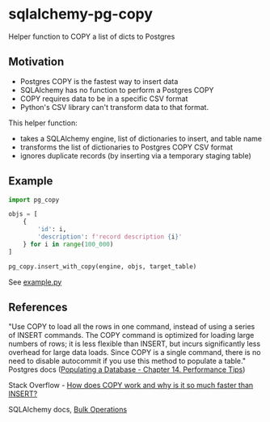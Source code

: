 # sqlalchemy-pg-copy

Helper function to COPY a list of dicts to Postgres

## Motivation

- Postgres COPY is the fastest way to insert data
- SQLAlchemy has no function to perform a Postgres COPY
- COPY requires data to be in a specific CSV format
- Python's CSV library can't transform data to that format.

This helper function:
- takes a SQLAlchemy engine, list of dictionaries to insert, and table name
- transforms the list of dictionaries to Postgres COPY CSV format
- ignores duplicate records (by inserting via a temporary staging table)

## Example

```python
import pg_copy

objs = [
    {
        'id': i,
        'description': f'record description {i}'
    } for i in range(100_000)
]

pg_copy.insert_with_copy(engine, objs, target_table)
```

See [example.py](example.py)

## References

"Use COPY to load all the rows in one command, instead of using a series of INSERT commands. The COPY command is optimized for loading large numbers of rows; it is less flexible than INSERT, but incurs significantly less overhead for large data loads. Since COPY is a single command, there is no need to disable autocommit if you use this method to populate a table." Postgres docs ([Populating a Database - Chapter 14. Performance Tips](https://www.postgresql.org/docs/current/populate.html#POPULATE-COPY-FROM))

Stack Overflow - [How does COPY work and why is it so much faster than INSERT?](https://stackoverflow.com/questions/46715354/how-does-copy-work-and-why-is-it-so-much-faster-than-insert)

SQLAlchemy docs, [Bulk Operations](https://docs.sqlalchemy.org/en/13/orm/persistence_techniques.html#bulk-operations)